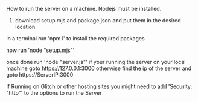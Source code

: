 How to run the server on a machine.
Nodejs must be installed.

1. download setup.mjs and package.json and put them in the desired location

in a terminal run 'npm i' to install the required packages

now run 'node "setup.mjs"'

once done run 'node "server.js"'
if your running the server on your local machine goto https://127.0.0.1:3000 otherwise find the ip of the server and goto https://ServerIP:3000

If Running on Glitch or other hosting sites you might need to add 'Security: "http"' to the options to run the Server